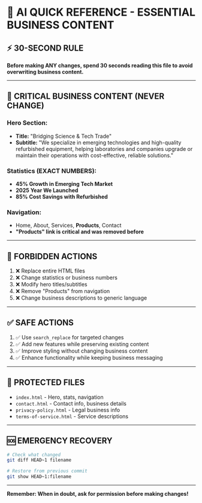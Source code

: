 # 🚀 AI QUICK REFERENCE - ESSENTIAL BUSINESS CONTENT

## ⚡ **30-SECOND RULE**
**Before making ANY changes, spend 30 seconds reading this file to avoid overwriting business content.**

---

## 🎯 **CRITICAL BUSINESS CONTENT (NEVER CHANGE)**

### **Hero Section:**
- **Title:** "Bridging Science & Tech Trade"
- **Subtitle:** "We specialize in emerging technologies and high-quality refurbished equipment, helping laboratories and companies upgrade or maintain their operations with cost-effective, reliable solutions."

### **Statistics (EXACT NUMBERS):**
- **45% Growth in Emerging Tech Market**
- **2025 Year We Launched**
- **85% Cost Savings with Refurbished**

### **Navigation:**
- Home, About, Services, **Products**, Contact
- **"Products" link is critical and was removed before**

---

## 🚫 **FORBIDDEN ACTIONS**
1. ❌ Replace entire HTML files
2. ❌ Change statistics or business numbers
3. ❌ Modify hero titles/subtitles
4. ❌ Remove "Products" from navigation
5. ❌ Change business descriptions to generic language

---

## ✅ **SAFE ACTIONS**
1. ✅ Use `search_replace` for targeted changes
2. ✅ Add new features while preserving existing content
3. ✅ Improve styling without changing business content
4. ✅ Enhance functionality while keeping business messaging

---

## 📁 **PROTECTED FILES**
- `index.html` - Hero, stats, navigation
- `contact.html` - Contact info, business details
- `privacy-policy.html` - Legal business info
- `terms-of-service.html` - Service descriptions

---

## 🆘 **EMERGENCY RECOVERY**
```bash
# Check what changed
git diff HEAD~1 filename

# Restore from previous commit
git show HEAD~1:filename
```

---

**Remember: When in doubt, ask for permission before making changes!**
